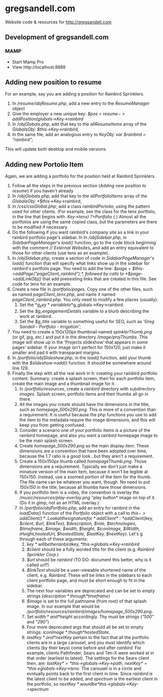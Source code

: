# gregsandell.com
Website code &amp; resources for http://gregsandell.com

## Development of gregsandell.com

### MAMP
* Start Mamp Pro
* View http://localhost:8888

## Adding new position to resume
For an example, say you are adding a position for Rainbird Sprinklers.

1. In */resume/objResume.php*, add a new entry to the *ResumeManager* object
2. Give the employer a new unique key:  *$pos = $resume->addPosition($globals->Key->rainbird*
3. In */objGlobals.php*, add that key to the *allResumeItems* array of the *GlobalsObj*:  *$this->Key->rainbird,*
4. In the same file, add an analogous entry to *KeyObj*:  *var $rainbird = "rainbird";*

This will update both desktop and mobile versions.

## Adding new Portolio Item
Again, we are adding a portfolio for the position held at Rainbird Sprinklers.

1. Follow all the steps in the previous section (<i>Adding new position to resume</i>) if you haven't already
1. In */objGlobals.php*, add that key to the *allPortfolioItems* array of the *GlobalsObj*:  *$this->Key->rainbird,
1. In */css/cssGlobal.php*, add a class *rainbirdPortolio*, using the pattern used for other clients.  (For example, 
   see the class for the tenx portfolio, in the line that begins with *.<?php print($g_globals->Key->tenx) ?>Portfolio {*.)
   Almost all the portfolios are using the same copied class, but the parameters are there to be modified if
   necessary.  
1. Do the following if you want rainbird's company site as a link in your rainbird portfolio page's sidebar.  In In */objSidebar.php*, in *SidebarPageManager*'s *load()* function, go to the code block beginning with the comment *// External Websites*, and add an entry equivalent to those for other clients (use tenx as an example).
1. In */objSidebar.php*, create a section of code in *SidebarPageManager*'s *load()* function that will specify what links show up in the sidebar for rainbird's portfolio page.  You need to add the line:  *$page = $this->addPage("pageClient_rainbird");*, followed by calls to *$page->addLinkObj()* that add preexisting links that are created in this file.  See code for tenx for an example.
1. Create a new file in */portfolio/pages*.  Copy one of the other files, such
   as named *pageClient_tenx.php*, and name it  named *pageClient_rainbird.php*.  You only need to modify 
   a few places (usually).  
    1. Set the *$g_key* variable to *$g_globals->Key->rainbird.
    2.  Set the *$g_engagementDetails* variable to a blurb describing the work at rainbird.
    3. Set the *$g_title* variable to something useful for SEO, such as *'Greg Sandell - Portfolio - Irrigation';*
1. You need to create a 150x120px thumbnail named *spinklerThumb.png* (or gif, jpg, etc.) and put it in the directory */image/projThumbs*.
   This image will show up in the 'Projects slideshow' that appears in some pages' sidebar.  If your image
   isn't perfect for 150x120, just make it smaller and pad it with transparant margins.  
1. In */portfolio/objSlideshow.php*, in the *load()* function, add your thumb with the *$slideshow->add()*
   function.  It should be somewhere around line 129.
1. Finally the step with all the real work in it:  creating your rainbird portfolio content.  Summary:  create a splash screen, then for each portfolio item, create the main image and a thumbnail image for it.
   	1. In */portfolio/resources*, create a *rainbird* directory with subdirectory *images*.  Splash screen, portfolio items and their thumbs all go in there.
   	2. All the images you create should have the dimensions in the title, such as *homepage_500x290.png*.  This is more of a convention than a requirement.  It is useful because the php functions you use to add the item to the metadata require the image dimensions, and this will keep you from getting confused.
   	2. Consider a scenario one of your portfolio items is a picture of the rainbird homepage, and also you want a rainbird homepage image to be the main splash screen.
   	3. Create *homepage_500x290.png* as the main display item.  These dimensions are a convention that have been adopted over time, because the 1.7 ratio is a good look...but they aren't a requirement.  
   	4. Create a 150x150px thumb called *homepageThumb.png*.  Those dimensions are a requirement.  Typically we don't just make a minature version of the main item, because it won't be legible at 150x150.  Instead, use a zoomed portion of the item for the thumb.  The file name can be whatever you want, though.  No need to put *150x150* in the title, because all thumbs have those dimensions.  
   	5. If you portfolio item is a video, the convention is overlay the */music/resources/play-overlay.png* "play button* image on top of it.  (Do it in gimp, not as an HTML overlay.)
   	5. In */portfolio/objPortfolio.php*, add an entry for rainbird in the *loadData()* function of the *Portfolio* object with a call to *$this->addClient()*.  Look at the signature for *addClient*:   *addClient($key, $client, $url, $linkText, $description, $role, $technologies, $timeframe, $image, $width, $height, $iconImage, $iWidth, $iHeight,$hostedUrl, $hostedState, $lastKey, $nextKey)*.  Let's g through each of these arguments:
   	    1. *$key* will be the rainbird key, *$this->globals->Key->rainbird*
   	    2. *$client* should be a fully worded title for the client (e.g. *Rainbird Sprinkler Corp.*)
   	    3. *$url* should be *rainbird* (TO DO: document this better, why is it called *url*?)
   	    4. *$linkText* should be a user-viewable shortened name of the client, e.g. *Rainbird*.  These will be links in the sidebars to each client portfolio page, and must be short enough to fit in the sidebar.
   	    5. The next four variables are deprecated and can be set to empty strings (*$description* through *$timeframe*)
   	    6. *$image* is set to the full pathname (from root) of that splash image.  In our example that would be */portfolio/resources/rainbird/images/homepage_500x290.png*.  
   	    7. Set *$width* and *$height* accordingly.  Thy must be strings (*"500"* and *"290"*)
   	    8. Four more deprecated args that should all be set to empty strings:  *$iconImage* though *$hostedState*.
   	    9. *$lastKey* and *$nextKey* pertain to the fact that all the portfolio clients are in a large carousel, and you must identify which clients (by their keys) come before and after *rainbird*.  For example, clients Pathfinder, Sears and Ten-X were worked at in that order (earliest to latest).  The settings for the Sears client then, are:  *$lastKey* = *$this->globals->Key->path*, *$nextKey*= *$this->globals->Key->tenx*.  The carousel is in a circle and evntually points back to the first client in time.  Since *rainbird* is the latest client to be added, and *spectrum* is the earliest client in the portfolio, so *$nextKey* would be *$this->globals->Key->spectrum*

